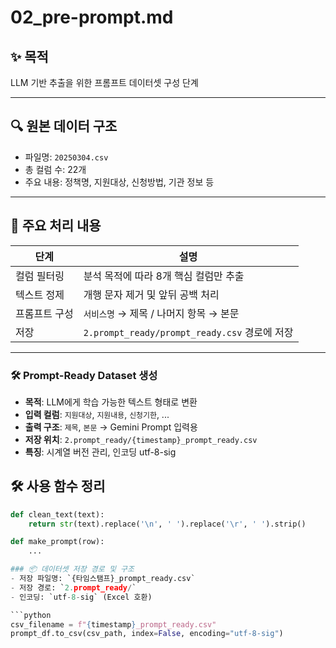 # 02_pre-prompt.md

## ✨ 목적
LLM 기반 추출을 위한 프롬프트 데이터셋 구성 단계

---

## 🔍 원본 데이터 구조
- 파일명: `20250304.csv`
- 총 컬럼 수: 22개
- 주요 내용: 정책명, 지원대상, 신청방법, 기관 정보 등

---

## 🔎 주요 처리 내용

| 단계 | 설명 |
|------|------|
| 컬럼 필터링 | 분석 목적에 따라 8개 핵심 컬럼만 추출 |
| 텍스트 정제 | 개행 문자 제거 및 앞뒤 공백 처리 |
| 프롬프트 구성 | `서비스명` → 제목 / 나머지 항목 → 본문 |
| 저장 | `2.prompt_ready/prompt_ready.csv` 경로에 저장 |

---

### 🛠️ Prompt-Ready Dataset 생성

- **목적**: LLM에게 학습 가능한 텍스트 형태로 변환
- **입력 컬럼**: `지원대상`, `지원내용`, `신청기한`, ...
- **출력 구조**: `제목`, `본문` → Gemini Prompt 입력용
- **저장 위치**: `2.prompt_ready/{timestamp}_prompt_ready.csv`
- **특징**: 시계열 버전 관리, 인코딩 utf-8-sig


## 🛠 사용 함수 정리

```python
def clean_text(text):
    return str(text).replace('\n', ' ').replace('\r', ' ').strip()

def make_prompt(row):
    ...

### 📦 데이터셋 저장 경로 및 구조
- 저장 파일명: `{타임스탬프}_prompt_ready.csv`
- 저장 경로: `2.prompt_ready/`
- 인코딩: `utf-8-sig` (Excel 호환)

```python
csv_filename = f"{timestamp}_prompt_ready.csv"
prompt_df.to_csv(csv_path, index=False, encoding="utf-8-sig")
